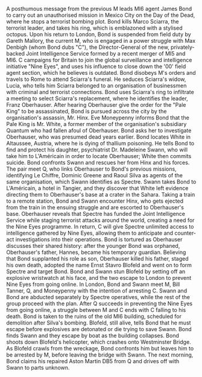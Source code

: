 A posthumous message from the previous M leads MI6 agent James Bond to carry out an unauthorised mission in Mexico City on the Day of the Dead, where he stops a terrorist bombing plot. Bond kills Marco Sciarra, the terrorist leader, and takes his ring, which is emblazoned with a stylised octopus.
Upon his return to London, Bond is suspended from field duty by Gareth Mallory, the current M, who is engaged in a power struggle with Max Denbigh (whom Bond dubs "C"), the Director-General of the new, privately-backed Joint Intelligence Service formed by a recent merger of MI5 and MI6. C campaigns for Britain to join the global surveillance and intelligence initiative "Nine Eyes", and uses his influence to close down the '00' field agent section, which he believes is outdated.
Bond disobeys M's orders and travels to Rome to attend Sciarra's funeral. He seduces Sciarra's widow, Lucia, who tells him Sciarra belonged to an organisation of businessmen with criminal and terrorist connections. Bond uses Sciarra's ring to infiltrate a meeting to select Sciarra's replacement, where he identifies the leader, Franz Oberhauser. After hearing Oberhauser give the order for the "Pale King" to be assassinated, Bond is pursued across the city by the organisation's assassin, Mr. Hinx. Eve Moneypenny informs Bond that the Pale King is Mr. White, a former member of the organisation's subsidiary Quantum who had fallen afoul of Oberhauser. Bond asks her to investigate Oberhauser, who was presumed dead years earlier.
Bond locates White in Altaussee, Austria, where he is dying of thallium poisoning. He tells Bond to find and protect his daughter, psychiatrist Dr. Madeleine Swann, who will take him to L'Américain in order to locate Oberhauser; White then commits suicide. Bond confronts Swann and rescues her from Hinx and his forces. The pair meet Q, who links Oberhauser to Bond's previous missions, identifying Le Chiffre, Dominic Greene and Raoul Silva as agents of the same organisation, which Swann identifies as Spectre.
Swann takes Bond to L'Américain, a hotel in Tangier, and they discover that White left evidence directing them to Oberhauser's base at a crater in the Sahara. Taking a train to a remote station, Bond and Swann encounter Hinx, who gets ejected from the train in the ensuing struggle and are escorted to Oberhauser's base. Oberhauser reveals that Spectre has funded the Joint Intelligence Service while staging terrorist attacks around the world, creating a need for the Nine Eyes programme. In return, C will give Spectre unlimited access to intelligence gathered by Nine Eyes, allowing them to anticipate and counter-act investigations into their operations. Bond is tortured as Oberhauser discusses their shared history: after the younger Bond was orphaned, Oberhauser's father, Hannes, became his temporary guardian. Believing that Bond supplanted his role as son, Oberhauser killed his father, staged his own death, adopted the name Ernst Stavro Blofeld and went on to form Spectre and target Bond. Bond and Swann stun Blofeld by setting off an explosive wristwatch at his face, and the two escape to London to prevent Nine Eyes from going online.
In London, Bond and Swann meet M, Bill Tanner, Q, and Moneypenny with the intention of arresting C. Swann and Bond are abducted separately by Spectre operatives, while the rest of the group proceed with the plan. After Q succeeds in preventing the Nine Eyes from going online, a struggle between M and C ends with C falling to his death. Bond is taken to the ruins of the old MI6 building, scheduled for demolition after Silva's bombing. Blofeld, still alive, tells Bond that he must escape before explosives are detonated or die trying to save Swann. Bond finds Swann and they escape by boat as the building collapses. Bond shoots down Blofeld's helicopter, which crashes onto Westminster Bridge. As Blofeld crawls from the wreckage, Bond confronts him but leaves him to be arrested by M, before leaving the bridge with Swann.
The next morning, Bond claims his repaired Aston Martin DB5 from Q and drives off with Swann to parts unknown.

